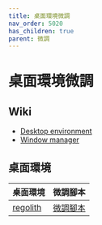 ```yaml
---
title: 桌面環境微調
nav_order: 5020
has_children: true
parent: 微調
---
```


# 桌面環境微調

## Wiki

* [Desktop environment](https://en.wikipedia.org/wiki/Desktop_environment)
* [Window manager](https://en.wikipedia.org/wiki/Window_manager)


## 桌面環境

| 桌面環境 | 微調腳本 |
| --- | --- |
| [regolith](https://samwhelp.github.io/note-about-regolith/read/adjustment/de/regolith.html) | [微調腳本](https://github.com/samwhelp/note-about-regolith/tree/gh-pages/_demo/adjustment/de/regolith) |
